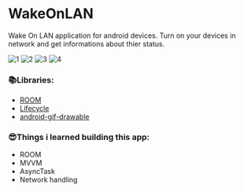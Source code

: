 # WakeOnLAN
Wake On LAN application for android devices. Turn on your devices in network and get informations about thier status.

![1](https://github.com/piekarskipiotr/WakeOnLAN/tree/master/assets/1.png)
![2](https://github.com/piekarskipiotr/WakeOnLAN/tree/master/assets/2.png)
![3](https://github.com/piekarskipiotr/WakeOnLAN/tree/master/assets/3.png)
![4](https://github.com/piekarskipiotr/WakeOnLAN/tree/master/assets/4.png)

### 📚Libraries:
- [ROOM](https://developer.android.com/jetpack/androidx/releases/room)
- [Lifecycle](https://developer.android.com/jetpack/androidx/releases/lifecycle)
- [android-gif-drawable](https://github.com/koral--/android-gif-drawable)

### 😎Things i learned building this app:
- ROOM
- MVVM
- AsyncTask
- Network handling
